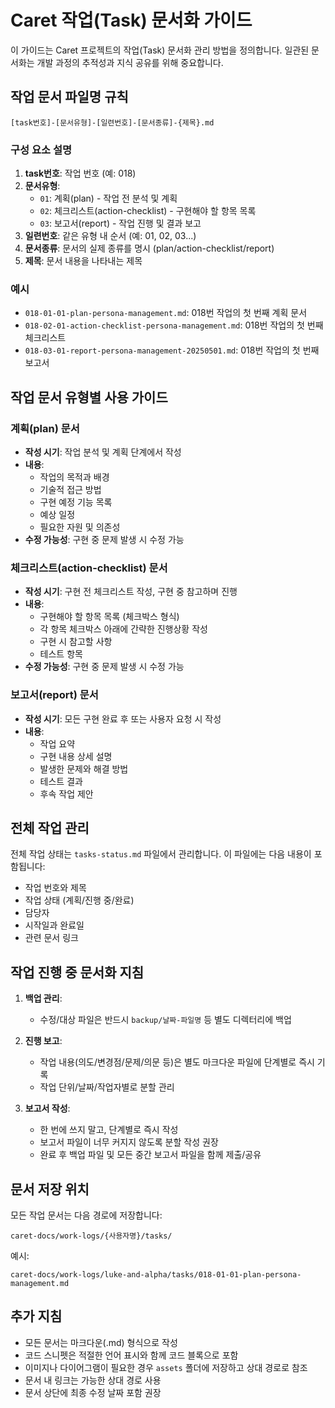 # Caret 작업(Task) 문서화 가이드

이 가이드는 Caret 프로젝트의 작업(Task) 문서화 관리 방법을 정의합니다. 일관된 문서화는 개발 과정의 추적성과 지식 공유를 위해 중요합니다.

## 작업 문서 파일명 규칙

```
[task번호]-[문서유형]-[일련번호]-[문서종류]-{제목}.md
```

### 구성 요소 설명

1. **task번호**: 작업 번호 (예: 018)
2. **문서유형**:
   - `01`: 계획(plan) - 작업 전 분석 및 계획
   - `02`: 체크리스트(action-checklist) - 구현해야 할 항목 목록
   - `03`: 보고서(report) - 작업 진행 및 결과 보고
3. **일련번호**: 같은 유형 내 순서 (예: 01, 02, 03...)
4. **문서종류**: 문서의 실제 종류를 명시 (plan/action-checklist/report)
5. **제목**: 문서 내용을 나타내는 제목

### 예시

- `018-01-01-plan-persona-management.md`: 018번 작업의 첫 번째 계획 문서
- `018-02-01-action-checklist-persona-management.md`: 018번 작업의 첫 번째 체크리스트
- `018-03-01-report-persona-management-20250501.md`: 018번 작업의 첫 번째 보고서

## 작업 문서 유형별 사용 가이드

### 계획(plan) 문서

- **작성 시기**: 작업 분석 및 계획 단계에서 작성
- **내용**:
  - 작업의 목적과 배경
  - 기술적 접근 방법
  - 구현 예정 기능 목록
  - 예상 일정
  - 필요한 자원 및 의존성
- **수정 가능성**: 구현 중 문제 발생 시 수정 가능

### 체크리스트(action-checklist) 문서

- **작성 시기**: 구현 전 체크리스트 작성, 구현 중 참고하며 진행
- **내용**:
  - 구현해야 할 항목 목록 (체크박스 형식)
  - 각 항목 체크박스 아래에 간략한 진행상황 작성
  - 구현 시 참고할 사항
  - 테스트 항목
- **수정 가능성**: 구현 중 문제 발생 시 수정 가능

### 보고서(report) 문서

- **작성 시기**: 모든 구현 완료 후 또는 사용자 요청 시 작성
- **내용**:
  - 작업 요약
  - 구현 내용 상세 설명
  - 발생한 문제와 해결 방법
  - 테스트 결과
  - 후속 작업 제안

## 전체 작업 관리

전체 작업 상태는 `tasks-status.md` 파일에서 관리합니다. 이 파일에는 다음 내용이 포함됩니다:

- 작업 번호와 제목
- 작업 상태 (계획/진행 중/완료)
- 담당자
- 시작일과 완료일
- 관련 문서 링크

## 작업 진행 중 문서화 지침

1. **백업 관리**:
   - 수정/대상 파일은 반드시 `backup/날짜-파일명` 등 별도 디렉터리에 백업

2. **진행 보고**:
   - 작업 내용(의도/변경점/문제/의문 등)은 별도 마크다운 파일에 단계별로 즉시 기록
   - 작업 단위/날짜/작업자별로 분할 관리

3. **보고서 작성**:
   - 한 번에 쓰지 말고, 단계별로 즉시 작성
   - 보고서 파일이 너무 커지지 않도록 분할 작성 권장
   - 완료 후 백업 파일 및 모든 중간 보고서 파일을 함께 제출/공유

## 문서 저장 위치

모든 작업 문서는 다음 경로에 저장합니다:

```
caret-docs/work-logs/{사용자명}/tasks/
```

예시:
```
caret-docs/work-logs/luke-and-alpha/tasks/018-01-01-plan-persona-management.md
```

## 추가 지침

- 모든 문서는 마크다운(.md) 형식으로 작성
- 코드 스니펫은 적절한 언어 표시와 함께 코드 블록으로 포함
- 이미지나 다이어그램이 필요한 경우 `assets` 폴더에 저장하고 상대 경로로 참조
- 문서 내 링크는 가능한 상대 경로 사용
- 문서 상단에 최종 수정 날짜 포함 권장

